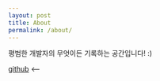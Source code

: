 ```yaml
---
layout: post
title: About
permalink: /about/
---
```


평범한 개발자의 무엇이든 기록하는 공간입니다!  :)

[github](https://github.com/zooozoo) <--